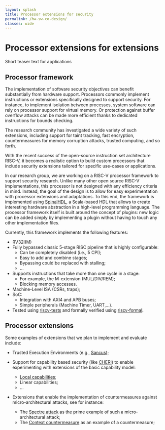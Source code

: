 ```yaml
---
layout: splash
title: Processor extensions for security
permalink: /hw-sw-co-design/
classes: wide
---
```


<div class="feature__item--center">
   <div class="archive__item">
    <h1>Processor extensions for extensions</h1>       
    <p>
      Short teaser text for applications<br >
    </p>
    
  </div>
</div>

## Processor framework

The implementation of software security objectives can benefit substantially from
hardware support. Processors commonly implement instructions or extensions specifically
designed to support security. For instance, to implement isolation between processes, 
system software can rely on processor support for virtual memory. Or protection against
buffer overflow attacks can be made more efficient thanks to dedicated instructions for
bounds checking.

The research community has investigated a wide variety of such extensions, including
support for taint tracking, fast encryption, countermeasures for memory corruption
attacks, trusted computing, and so forth.

With the recent success of the open-source instruction set architecture RISC-V, it
becomes a realistic option to build custom processors that include security extensions
tailored for specific use-cases or applications.

In our research group, we are working on a RISC-V processor framework to support
security research. Unlike many other open source RISC-V implementations, this
processor is not designed with any efficiency criteria in mind. Instead, the
goal of the design is to allow for easy experimentation with processor
extensions and adaptations. To this end, the framework is implemented using
[SpinalHDL](https://github.com/SpinalHDL), a Scala-based HDL that allows to
create interesting hardware abstraction in a high-level programming language.
The processor framework itself is built around the concept of plugins: new logic
can be added simply by implementing a plugin without having to touch any other
implementation files.

Currently, this framework implements the following features:
- RV32I(M)
- Fully bypassed classic 5-stage RISC pipeline that is highly configurable:
  - Can be completely disabled (i.e., 5 CPI);
  - Easy to add and combine stages;
  - Bypassing could be replaced with stalling;
  - ...
- Supports instructions that take more than one cycle in a stage:
  - For example, the M-extension (MUL/DIV/REM);
  - Blocking memory accesses.
- Machine-Level ISA (CSRs, traps);
- SoC:
  - Integration with AXI4 and APB buses;
  - Simple peripherals (Machine Timer, UART,...).
- Tested using [riscv-tests](https://github.com/riscv/riscv-tests) and formally
  verified using [riscv-formal](https://github.com/SymbioticEDA/riscv-formal).

## Processor extensions

Some examples of extensions that we plan to implement and evaluate include:

- Trusted Execution Environments (e.g., [Sancus](https://distrinet.cs.kuleuven.be/software/sancus/));
- Support for capability based security (like [CHERI](https://www.cl.cam.ac.uk/research/security/ctsrd/cheri/))
  to enable experimenting with extensions of the basic capability model:
  - [Local capabilities](https://cs.au.dk/~birke/papers/local-capabilities-journal.pdf);
  - Linear capabilities;
  - ...

- Extensions that enable the implementation of countermeasures against micro-architectural attacks, see for instance:
  * The [Spectre attack](https://spectreattack.com/) as the prime example of such a micro-architectural attack;
  * The [Context countermeasure](https://misc0110.net/files/context.pdf) as an example of a countermeasure;


